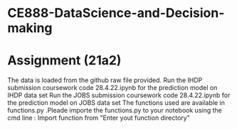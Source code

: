 # CE888-DataScience-and-Decision-making
# Assignment (21a2)
The data is loaded from the github raw file provided.
Run the IHDP submission coursework code 28.4.22.ipynb for the prediction model on IHDP data set
Run the JOBS submission coursework code 28.4.22.ipynb for the prediction model on JOBS data set
The functions used are available in functions.py .Pleade importe the functions.py to your notebook using the cmd line : Import function from "Enter yout function directory"
